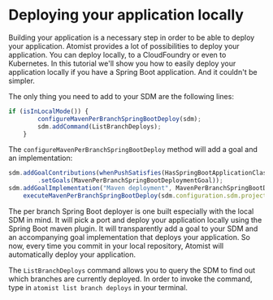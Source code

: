 # Deploying your application locally

Building your application is a necessary step in order to be able to deploy your application. Atomist provides a lot of possibilities to deploy your application. You can deploy locally, to a CloudFoundry or even to Kubernetes. In this tutorial we'll show you how to easily deploy your application locally if you have a Spring Boot application. And it couldn't be simpler.

The only thing you need to add to your SDM are the following lines:

``` typescript
if (isInLocalMode()) {
        configureMavenPerBranchSpringBootDeploy(sdm);
        sdm.addCommand(ListBranchDeploys);
    }
```

The `configureMavenPerBranchSpringBootDeploy` method will add a goal and an implementation:

``` typescript
sdm.addGoalContributions(whenPushSatisfies(HasSpringBootApplicationClass)
        .setGoals(MavenPerBranchSpringBootDeploymentGoal));
sdm.addGoalImplementation("Maven deployment", MavenPerBranchSpringBootDeploymentGoal,
    executeMavenPerBranchSpringBootDeploy(sdm.configuration.sdm.projectLoader, options));
```

The per branch Spring Boot deployer is one built especially with the local SDM in mind. It will pick a port and deploy your application locally using the Spring Boot maven plugin. It will transparently add a goal to your SDM and an accompanying goal implementation that deploys your application. So now, every time you commit in your local repository, Atomist will automatically deploy your application.

The `ListBranchDeploys` command allows you to query the SDM to find out which branches are currently deployed. In order to invoke the command, type in `atomist list branch deploys` in your terminal.

